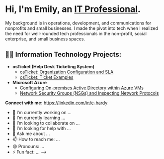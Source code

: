 <h1>Hi, I'm Emily, an <a href="https://linkedin.com/in/e-hardy/">IT Professional</a>.</h1>
<p>My background is in operations, development, and communications for nonprofits and small businesses. I made the pivot into tech when I realized the need for well-rounded tech professionals in the non-profit, social enterprise, and small business spaces.</p>

<h2>👨‍💻 Information Technology Projects:</h2>

- <b>osTicket (Help Desk Ticketing System)</b>
  - [osTicket: Organization Configuration and SLA](https://github.com/emily-hardy/org-config)
  - [osTicket: Ticket Examples](https://github.com/emily-hardy/ticket-servicing)
- <b>Microsoft Azure</b>
  - [Configuring On-premises Active Directory within Azure VMs](https://github.com/emily-hardy/configure-ad)
  - [Network Security Groups (NSGs) and Inspecting Network Protocols](https://github.com/emily-hardy/azure-network-protocols)


**Connect with me:**
https://linkedin.com/in/e-hardy



- 🔭 I’m currently working on ...
- 🌱 I’m currently learning ...
- 👯 I’m looking to collaborate on ...
- 🤔 I’m looking for help with ...
- 💬 Ask me about ...
- 📫 How to reach me: ...
- 😄 Pronouns: ...
- ⚡ Fun fact: ...
-->
